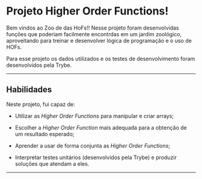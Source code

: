 # Projeto Higher Order Functions!

Bem vindos ao Zoo de das HoFs!! Nesse projeto foram desenvolvidas funções que poderiam facilmente encontrdas em um jardim zoológico, aproveitando para treinar e desenvolver lógica de programação e o uso de HOFs.

Para esse projeto os dados utilizados e os testes de desenvolvimento foram desenvolvidos pela Trybe.

---

## Habilidades

Neste projeto, fui capaz de:

- Utilizar as _Higher Order Functions_ para manipular e criar arrays;

- Escolher a _Higher Order Function_ mais adequada para a obtenção de um resultado esperado;

- Aprender a usar de forma conjunta as _Higher Order Functions_;

- Interpretar testes unitários (desenvolvidos pela Trybe) e produzir soluções que atendam a eles.

---
